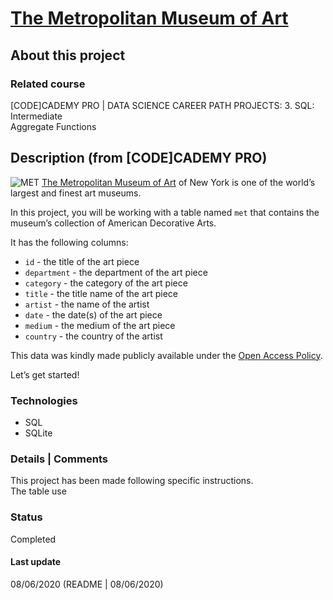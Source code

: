 # [The Metropolitan Museum of Art](https://www.codecademy.com/paths/data-science/tracks/sql-intermediate/modules/dspath-sql-aggregates-projects-and-applications/projects/sql-the-met)

## About this project

### Related course
[CODE]CADEMY PRO | DATA SCIENCE CAREER PATH PROJECTS: 3. SQL: Intermediate   
Aggregate Functions

## Description (from [CODE]CADEMY PRO)
![MET](https://i.imgur.com/SiWlHHW.jpg?1)
[The Metropolitan Museum of Art](https://www.metmuseum.org/) of New York is one of the world’s largest and finest art museums.

In this project, you will be working with a table named `met` that contains the museum’s collection of American Decorative Arts.

It has the following columns:
- `id` - the title of the art piece
- `department` - the department of the art piece
- `category` - the category of the art piece
- `title` - the title name of the art piece
- `artist` - the name of the artist
- `date` - the date(s) of the art piece
- `medium` - the medium of the art piece
- `country` - the country of the artist

This data was kindly made publicly available under the [Open Access Policy](https://www.metmuseum.org/about-the-met/policies-and-documents/image-resources).

Let’s get started!

### Technologies  
- SQL  
- SQLite  

### Details | Comments
This project has been made following specific instructions.  
The table use 

### Status
Completed

#### Last update
08/06/2020
(README | 08/06/2020)